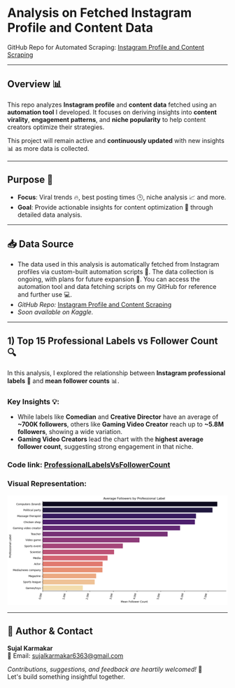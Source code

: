 # Analysis on Fetched Instagram Profile and Content Data

GitHub Repo for Automated Scraping: [Instagram Profile and Content Scraping](https://github.com/Sujalk63/InstaContentScraper)


---

##  Overview 📊

This repo analyzes **Instagram profile** and **content data** fetched using an **automation tool** I developed. It focuses on deriving insights into **content virality**, **engagement patterns**, and **niche popularity** to help content creators optimize their strategies.

This project will remain active and **continuously updated** with new insights 📊 as more data is collected.

---

## Purpose 🎯

- **Focus**: Viral trends 🔥, best posting times 🕒, niche analysis 📈 and more.
- **Goal**: Provide actionable insights for content optimization 📌 through detailed data analysis.

---

## 📥 Data Source

- The data used in this analysis is automatically fetched from Instagram profiles via custom-built automation scripts 📡. The data collection is ongoing, with plans for future expansion 🌱. You can access the automation tool and data fetching scripts on my GitHub for reference and further use 💻. 
- *GitHub Repo:* [Instagram Profile and Content Scraping](https://github.com/Sujalk63/InstaContentScraper)
- *Soon available on Kaggle.*

---

## 1) Top 15 Professional Labels vs Follower Count 🔍

In this analysis, I explored the relationship between **Instagram professional labels** 💼 and **mean follower counts** 📊.

### Key Insights 💡:
- While labels like **Comedian** and **Creative Director** have an average of **~700K followers**, others like **Gaming Video Creator** reach up to **~5.8M followers**, showing a wide variation.
- **Gaming Video Creators** lead the chart with the **highest average follower count**, suggesting strong engagement in that niche.
### Code link: [ProfessionalLabelsVsFollowerCount](./1_ProfessionalLabelsVsFollowerCount.ipynb)
### Visual Representation: 

![Follower Count Analysis](/images/ProfessionalLabelsVsFollowerCount.png)

---


## 👤 Author & Contact
**Sujal Karmakar**  
📧 Email: [sujalkarmakar6363@gmail.com](mailto:sujalkarmakar6363@gmail.com)

*Contributions, suggestions, and feedback are heartily welcomed!* 🤝  
Let's build something insightful together.
